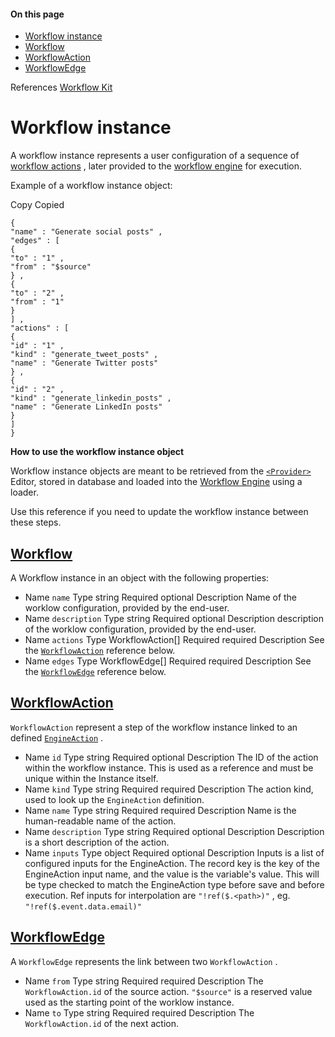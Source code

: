 #### On this page

- [Workflow instance](\docs\reference\workflow-kit\workflow-instance#workflow-instance)
- [Workflow](\docs\reference\workflow-kit\workflow-instance#workflow)
- [WorkflowAction](\docs\reference\workflow-kit\workflow-instance#workflow-action)
- [WorkflowEdge](\docs\reference\workflow-kit\workflow-instance#workflow-edge)

References [Workflow Kit](\docs\reference\workflow-kit)

# Workflow instance

A workflow instance represents a user configuration of a sequence of [workflow actions](\docs\reference\workflow-kit\actions) , later provided to the [workflow engine](\docs\reference\workflow-kit\engine) for execution.

Example of a workflow instance object:

Copy Copied

```
{
"name" : "Generate social posts" ,
"edges" : [
{
"to" : "1" ,
"from" : "$source"
} ,
{
"to" : "2" ,
"from" : "1"
}
] ,
"actions" : [
{
"id" : "1" ,
"kind" : "generate_tweet_posts" ,
"name" : "Generate Twitter posts"
} ,
{
"id" : "2" ,
"kind" : "generate_linkedin_posts" ,
"name" : "Generate LinkedIn posts"
}
]
}
```

**How to use the workflow instance object**

Workflow instance objects are meant to be retrieved from the [`<Provider>`](\docs\reference\workflow-kit\components-api) Editor, stored in database and loaded into the [Workflow Engine](\docs\reference\workflow-kit\engine) using a loader.

Use this reference if you need to update the workflow instance between these steps.

## [Workflow](\docs\reference\workflow-kit\workflow-instance#workflow)

A Workflow instance in an object with the following properties:

- Name `name` Type string Required optional Description Name of the worklow configuration, provided by the end-user.
- Name `description` Type string Required optional Description description of the worklow configuration, provided by the end-user.
- Name `actions` Type WorkflowAction[] Required required Description See the [`WorkflowAction`](\docs\reference\workflow-kit\workflow-instance#workflow-action) reference below.
- Name `edges` Type WorkflowEdge[] Required required Description See the [`WorkflowEdge`](\docs\reference\workflow-kit\workflow-instance#workflow-edge) reference below.

## [WorkflowAction](\docs\reference\workflow-kit\workflow-instance#workflow-action)

`WorkflowAction` represent a step of the workflow instance linked to an defined [`EngineAction`](\docs\reference\workflow-kit\actions) .

- Name `id` Type string Required optional Description The ID of the action within the workflow instance. This is used as a reference and must be unique within the Instance itself.
- Name `kind` Type string Required required Description The action kind, used to look up the `EngineAction` definition.
- Name `name` Type string Required required Description Name is the human-readable name of the action.
- Name `description` Type string Required optional Description Description is a short description of the action.
- Name `inputs` Type object Required optional Description Inputs is a list of configured inputs for the EngineAction. The record key is the key of the EngineAction input name, and the value is the variable's value. This will be type checked to match the EngineAction type before save and before execution. Ref inputs for interpolation are `"!ref($.<path>)"` , eg. `"!ref($.event.data.email)"`

## [WorkflowEdge](\docs\reference\workflow-kit\workflow-instance#workflow-edge)

A `WorkflowEdge` represents the link between two `WorkflowAction` .

- Name `from` Type string Required required Description The `WorkflowAction.id` of the source action. `"$source"` is a reserved value used as the starting point of the worklow instance.
- Name `to` Type string Required required Description The `WorkflowAction.id` of the next action.